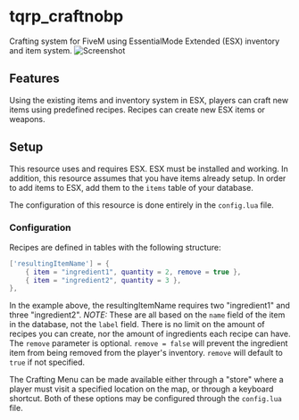 # tqrp_craftnobp
Crafting system for FiveM using EssentialMode Extended (ESX) inventory and item system.
![Screenshot](https://gta.saltyserver.net/resources/tqrp_craftnobp/screenshot.PNG)

## Features
Using the existing items and inventory system in ESX, players can craft new items using predefined recipes. Recipes can create new ESX items or weapons.

## Setup
This resource uses and requires ESX. ESX must be installed and working. In addition, this resource assumes that you have items already setup. In order to add items to ESX, add them to the `items` table of your database.

The configuration of this resource is done entirely in the `config.lua` file.

### Configuration
Recipes are defined in tables with the following structure:
```lua
['resultingItemName'] = {
    { item = "ingredient1", quantity = 2, remove = true },
    { item = "ingredient2", quantity = 3 },
},
```
In the example above, the resultingItemName requires two "ingredient1" and three "ingredient2". *NOTE:* These are all based on the `name` field of the item in the database, not the `label` field. There is no limit on the amount of recipes you can create, nor the amount of ingredients each recipe can have. The `remove` parameter is optional. `remove = false` will prevent the ingredient item from being removed from the player's inventory. `remove` will default to `true` if not specified.

The Crafting Menu can be made available either through a "store" where a player must visit a specified location on the map, or through a keyboard shortcut. Both of these options may be configured through the `config.lua` file.
